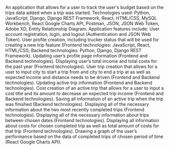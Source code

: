 An application that allows for a user to track the user's budget based on the trips data    added when a trip was started.
Technologies used: Python, JavaScript, Django, Django REST Framework, React, HTML/CSS, MySQL Workbench, React Google Charts API, Postman, JSON, JSON Web Token, Adobe XD, Entity Relationship Diagram. 
Application features include:
User account registration, login, and logout (Authentication and JSON Web Token).
User profile creation, including trucker status that will be used for creating a new trip feature (Frontend technologies: JavaScript, React, HTML/CSS; Backend technologies: Python, Django, Django REST Framework).
Updating user’s profile page information (Frontend and Backend technologies).
Displaying user’s total income and total costs for the past year (Frontend technologies).
User trip creation that allows for a user to input city to start a trip from and city to end a trip at as well as expected income and distance needs to be driven (Frontend and Backend technologies).
Updating active trip information (Frontend and Backend technologies).
Cost creation of an active trip that allows for a user to input a cost title and its amount to decrease an expected trip income (Frontend and Backend technologies).
Saving all information of an active trip when the trip was finished (Backend technologies).
Displaying all of the necessary information about the two most recently completed trips (Frontend technologies).
Displaying all of the necessary information about trips between chosen dates (Frontend technologies).
Displaying all information about costs for chosen completed trip as well as total amount of costs for that trip (Frontend technologies).
Drawing a graph of the user’s performance based on the data of completed trips of chosen period of time (React Google Charts API).

